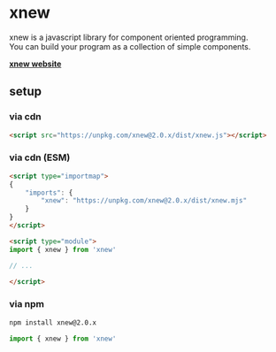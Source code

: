 # xnew
xnew is a javascript library for component oriented programming.  
You can build your program as a collection of simple components.

[**xnew website**](https://wisroot-com.github.io/xnew)

## setup

### via cdn  
  
```html
<script src="https://unpkg.com/xnew@2.0.x/dist/xnew.js"></script>
```

### via cdn (ESM)

```html
<script type="importmap">
{
    "imports": {
        "xnew": "https://unpkg.com/xnew@2.0.x/dist/xnew.mjs"
    }
}
</script>

<script type="module">
import { xnew } from 'xnew'

// ...

</script>
```

### via npm
```bash
npm install xnew@2.0.x
```
```js
import { xnew } from 'xnew'
```
